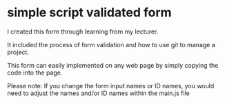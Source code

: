 # simple script validated form

I created this form through learning from my lecturer.

It included the process of form validation and how to use git to manage
a project.

This form can easily implemented on any web page by simply copying the code
into the page.

Please note: If you change the form input names or ID names, you would need to adjust
the names and/or ID names within the main.js file